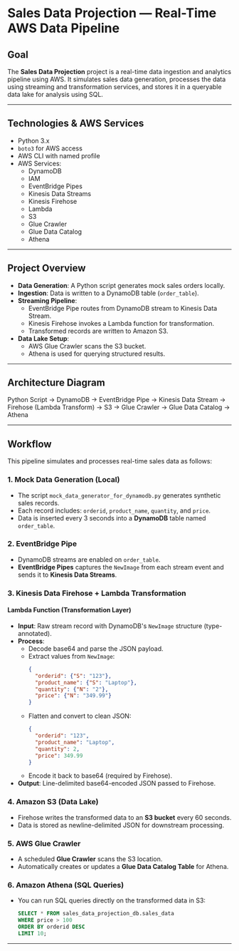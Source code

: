 # Sales Data Projection — Real-Time AWS Data Pipeline

## Goal

The **Sales Data Projection** project is a real-time data ingestion and analytics pipeline using AWS. It simulates sales data generation, processes the data using streaming and transformation services, and stores it in a queryable data lake for analysis using SQL.

---

## Technologies & AWS Services

- Python 3.x
- `boto3` for AWS access
- AWS CLI with named profile
- AWS Services:
  - DynamoDB
  - IAM
  - EventBridge Pipes
  - Kinesis Data Streams
  - Kinesis Firehose
  - Lambda
  - S3
  - Glue Crawler
  - Glue Data Catalog
  - Athena
    
---

## Project Overview

- **Data Generation**: A Python script generates mock sales orders locally.
- **Ingestion**: Data is written to a DynamoDB table (`order_table`).
- **Streaming Pipeline**:
  - EventBridge Pipe routes from DynamoDB stream to Kinesis Data Stream.
  - Kinesis Firehose invokes a Lambda function for transformation.
  - Transformed records are written to Amazon S3.
- **Data Lake Setup**:
  - AWS Glue Crawler scans the S3 bucket.
  - Athena is used for querying structured results.

---

## Architecture Diagram
Python Script → DynamoDB → EventBridge Pipe → Kinesis Data Stream → Firehose (Lambda Transform) → S3 → Glue Crawler → Glue Data Catalog → Athena

---

## Workflow

This pipeline simulates and processes real-time sales data as follows:

### 1. Mock Data Generation (Local)
- The script `mock_data_generator_for_dynamodb.py` generates synthetic sales records.
- Each record includes: `orderid`, `product_name`, `quantity`, and `price`.
- Data is inserted every 3 seconds into a **DynamoDB** table named `order_table`.

### 2. EventBridge Pipe
- DynamoDB streams are enabled on `order_table`.
- **EventBridge Pipes** captures the `NewImage` from each stream event and sends it to **Kinesis Data Streams**.

### 3. Kinesis Data Firehose + Lambda Transformation

#### Lambda Function (Transformation Layer)
- **Input**: Raw stream record with DynamoDB's `NewImage` structure (type-annotated).
- **Process**:
  - Decode base64 and parse the JSON payload.
  - Extract values from `NewImage`:
    ```json
    {
      "orderid": {"S": "123"},
      "product_name": {"S": "Laptop"},
      "quantity": {"N": "2"},
      "price": {"N": "349.99"}
    }
    ```
  - Flatten and convert to clean JSON:
    ```json
    {
      "orderid": "123",
      "product_name": "Laptop",
      "quantity": 2,
      "price": 349.99
    }
    ```
  - Encode it back to base64 (required by Firehose).
- **Output**: Line-delimited base64-encoded JSON passed to Firehose.

### 4. Amazon S3 (Data Lake)
- Firehose writes the transformed data to an **S3 bucket** every 60 seconds.
- Data is stored as newline-delimited JSON for downstream processing.

### 5. AWS Glue Crawler
- A scheduled **Glue Crawler** scans the S3 location.
- Automatically creates or updates a **Glue Data Catalog Table** for Athena.

### 6. Amazon Athena (SQL Queries)
- You can run SQL queries directly on the transformed data in S3:
  ```sql
  SELECT * FROM sales_data_projection_db.sales_data
  WHERE price > 100
  ORDER BY orderid DESC
  LIMIT 10;

---

